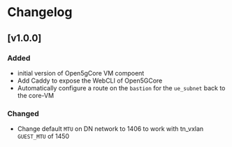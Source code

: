 # Changelog

## [v1.0.0]

### Added
- initial version of Open5gCore VM compoent
- Add Caddy to expose the WebCLI of Open5GCore
- Automatically configure a route on the `bastion` for the `ue_subnet` back to the core-VM

### Changed
- Change default `MTU` on DN network to 1406 to work with tn_vxlan `GUEST_MTU` of 1450